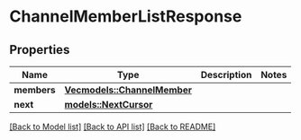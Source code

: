# ChannelMemberListResponse

## Properties

Name | Type | Description | Notes
------------ | ------------- | ------------- | -------------
**members** | [**Vec<models::ChannelMember>**](ChannelMember.md) |  | 
**next** | [**models::NextCursor**](NextCursor.md) |  | 

[[Back to Model list]](../README.md#documentation-for-models) [[Back to API list]](../README.md#documentation-for-api-endpoints) [[Back to README]](../README.md)


